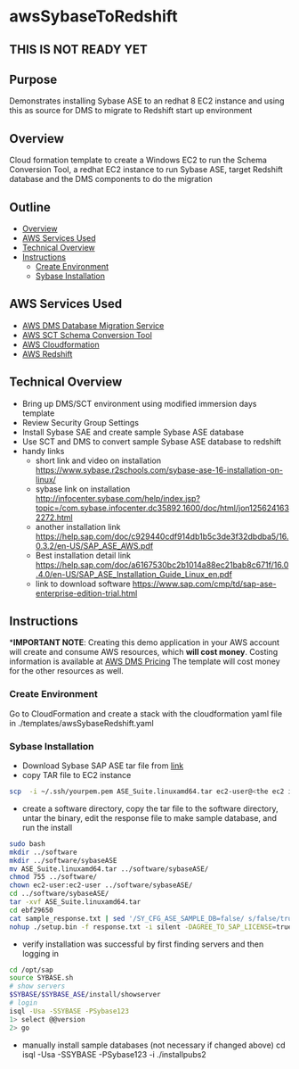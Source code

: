 # awsSybaseToRedshift
##  THIS IS NOT READY YET
## Purpose

Demonstrates installing Sybase ASE to an redhat 8 EC2 instance and using this as source for DMS to migrate to Redshift
start up environment

## Overview

Cloud formation template to create a Windows EC2 to run the Schema Conversion Tool, a redhat EC2 instance to run Sybase ASE, target Redshift database and the DMS components to do the migration

## Outline

- [Overview](#overview)
- [AWS Services Used](#aws-services-used)
- [Technical Overview](#technical-overview)
- [Instructions](#instructions)
  - [Create Environment](#create-environment)
  - [Sybase Installation](#sybase-installation)
## AWS Services Used

* [AWS DMS Database Migration Service](https://aws.amazon.com/dms/)
* [AWS SCT Schema Conversion Tool](https://aws.amazon.com/dms/schema-conversion-tool/)
* [AWS Cloudformation](https://aws.amazon.com/cloudformation/)
* [AWS Redshift](https://aws.amazon.com/redshift/)

## Technical Overview

* Bring up DMS/SCT environment using modified immersion days template
* Review Security Group Settings
* Install Sybase SAE and create sample Sybase ASE database
* Use SCT and DMS to convert sample Sybase ASE database to redshift
* handy links
    * short link and video on installation
https://www.sybase.r2schools.com/sybase-ase-16-installation-on-linux/
    * sybase link on installation
http://infocenter.sybase.com/help/index.jsp?topic=/com.sybase.infocenter.dc35892.1600/doc/html/jon1256241632272.html
    * another installation link
https://help.sap.com/doc/c929440cdf914db1b5c3de3f32dbdba5/16.0.3.2/en-US/SAP_ASE_AWS.pdf
    * Best installation detail link
https://help.sap.com/doc/a6167530bc2b1014a88ec21bab8c671f/16.0.4.0/en-US/SAP_ASE_Installation_Guide_Linux_en.pdf
    * link to download software
https://www.sap.com/cmp/td/sap-ase-enterprise-edition-trial.html

## Instructions
***IMPORTANT NOTE**: Creating this demo application in your AWS account will create and consume AWS resources, which **will cost money**.  Costing information is available at [AWS DMS Pricing](https://aws.amazon.com/dms/pricing/)   The template will cost money for the other resources as well.

### Create Environment
Go to CloudFormation and create a stack with the cloudformation yaml file in ./templates/awsSybaseRedshift.yaml

### Sybase Installation
* Download Sybase SAP ASE tar file from [link](https://www.sap.com/cmp/td/sap-ase-enterprise-edition-trial.html)
* copy TAR file to EC2 instance
```bash
scp  -i ~/.ssh/yourpem.pem ASE_Suite.linuxamd64.tar ec2-user@<the ec2 ip>:/home/ec2-user
```
* create a software directory, copy the tar file to the software directory, untar the binary, edit the response file to make sample database, and run the install
```bash
sudo bash
mkdir ../software
mkdir ../software/sybaseASE
mv ASE_Suite.linuxamd64.tar ../software/sybaseASE/
chmod 755 ../software/
chown ec2-user:ec2-user ../software/sybaseASE/
cd ../software/sybaseASE/
tar -xvf ASE_Suite.linuxamd64.tar
cd ebf29650
cat sample_response.txt | sed '/SY_CFG_ASE_SAMPLE_DB=false/ s/false/true/' | sed '/SY_CFG_ASE_MASTER_DEV_SIZE=/ s/52/2000/' |  sed '/SY_CFG_ASE_MASTER_DB_SIZE=/ s/26/1000/' > response.txt
nohup ./setup.bin -f response.txt -i silent -DAGREE_TO_SAP_LICENSE=true -DRUN_SILENT=true > install.out 2>&1 &
```
* verify installation was successful by first finding servers and then logging in
```bash
cd /opt/sap
source SYBASE.sh
# show servers
$SYBASE/$SYBASE_ASE/install/showserver
# login
isql -Usa -SSYBASE -PSybase123
1> select @@version
2> go
```
* manually install sample databases (not necessary if changed above)
cd 
isql -Usa -SSYBASE -PSybase123 -i ./installpubs2
